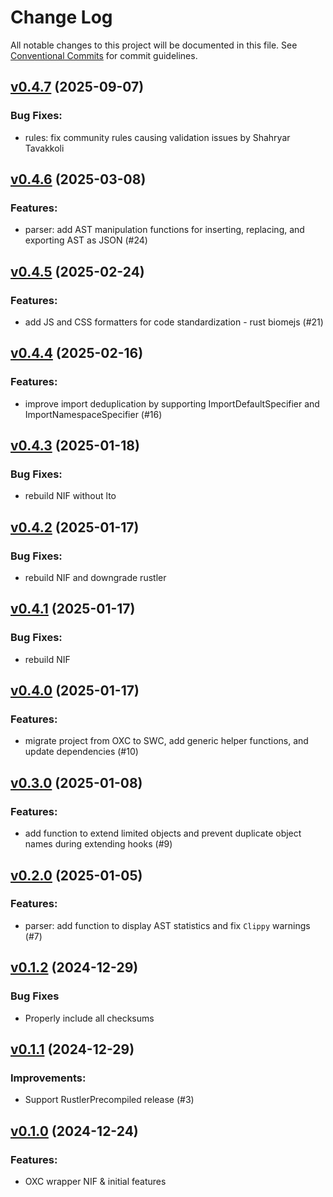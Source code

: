 # Change Log

All notable changes to this project will be documented in this file.
See [Conventional Commits](Https://conventionalcommits.org) for commit guidelines.

<!-- changelog -->

## [v0.4.7](https://github.com/ash-project/igniter_js/compare/v0.4.6...v0.4.7) (2025-09-07)




### Bug Fixes:

* rules: fix community rules causing validation issues by Shahryar Tavakkoli

## [v0.4.6](https://github.com/ash-project/igniter_js/compare/v0.4.5...v0.4.6) (2025-03-08)




### Features:

* parser: add AST manipulation functions for inserting, replacing, and exporting AST as JSON (#24)

## [v0.4.5](https://github.com/ash-project/igniter_js/compare/v0.4.4...v0.4.5) (2025-02-24)




### Features:

* add JS and CSS formatters for code standardization - rust biomejs (#21)

## [v0.4.4](https://github.com/ash-project/igniter_js/compare/v0.4.3...v0.4.4) (2025-02-16)




### Features:

* improve import deduplication by supporting ImportDefaultSpecifier and ImportNamespaceSpecifier (#16)

## [v0.4.3](https://github.com/ash-project/igniter_js/compare/v0.4.2...v0.4.3) (2025-01-18)




### Bug Fixes:

* rebuild NIF without lto

## [v0.4.2](https://github.com/ash-project/igniter_js/compare/v0.4.1...v0.4.2) (2025-01-17)




### Bug Fixes:

* rebuild NIF and downgrade rustler

## [v0.4.1](https://github.com/ash-project/igniter_js/compare/v0.4.0...v0.4.1) (2025-01-17)




### Bug Fixes:

* rebuild NIF

## [v0.4.0](https://github.com/ash-project/igniter_js/compare/v0.3.0...v0.4.0) (2025-01-17)




### Features:

* migrate project from OXC to SWC, add generic helper functions, and update dependencies (#10)

## [v0.3.0](https://github.com/ash-project/igniter_js/compare/v0.2.0...v0.3.0) (2025-01-08)




### Features:

* add function to extend limited objects and prevent duplicate object names during extending hooks (#9)

## [v0.2.0](https://github.com/ash-project/igniter_js/compare/v0.1.2...v0.2.0) (2025-01-05)




### Features:

* parser: add function to display AST statistics and fix `Clippy` warnings (#7)

## [v0.1.2](https://github.com/ash-project/igniter_js/compare/v0.1.1...v0.1.2) (2024-12-29)

### Bug Fixes

- Properly include all checksums



## [v0.1.1](https://github.com/ash-project/igniter_js/compare/v0.1.0...v0.1.1) (2024-12-29)




### Improvements:

* Support RustlerPrecompiled release (#3)

## [v0.1.0](https://github.com/ash-project/igniter_js/compare/v0.1.0...v0.1.0) (2024-12-24)




### Features:

* OXC wrapper NIF & initial features
